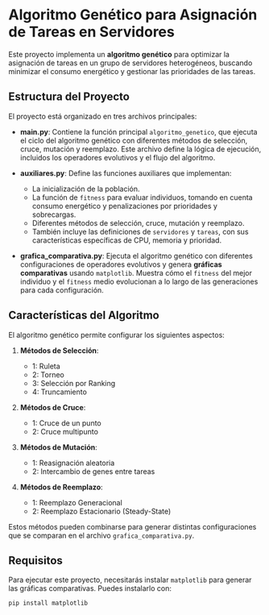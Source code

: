 # Algoritmo Genético para Asignación de Tareas en Servidores

Este proyecto implementa un **algoritmo genético** para optimizar la asignación de tareas en un grupo de servidores heterogéneos, buscando minimizar el consumo energético y gestionar las prioridades de las tareas.

## Estructura del Proyecto

El proyecto está organizado en tres archivos principales:

- **main.py**: Contiene la función principal `algoritmo_genetico`, que ejecuta el ciclo del algoritmo genético con diferentes métodos de selección, cruce, mutación y reemplazo. Este archivo define la lógica de ejecución, incluidos los operadores evolutivos y el flujo del algoritmo.
  
- **auxiliares.py**: Define las funciones auxiliares que implementan:
  - La inicialización de la población.
  - La función de `fitness` para evaluar individuos, tomando en cuenta consumo energético y penalizaciones por prioridades y sobrecargas.
  - Diferentes métodos de selección, cruce, mutación y reemplazo.
  - También incluye las definiciones de `servidores` y `tareas`, con sus características específicas de CPU, memoria y prioridad.

- **grafica_comparativa.py**: Ejecuta el algoritmo genético con diferentes configuraciones de operadores evolutivos y genera **gráficas comparativas** usando `matplotlib`. Muestra cómo el `fitness` del mejor individuo y el `fitness` medio evolucionan a lo largo de las generaciones para cada configuración.

## Características del Algoritmo

El algoritmo genético permite configurar los siguientes aspectos:

1. **Métodos de Selección**:
   - 1: Ruleta
   - 2: Torneo
   - 3: Selección por Ranking
   - 4: Truncamiento

2. **Métodos de Cruce**:
   - 1: Cruce de un punto
   - 2: Cruce multipunto

3. **Métodos de Mutación**:
   - 1: Reasignación aleatoria
   - 2: Intercambio de genes entre tareas

4. **Métodos de Reemplazo**:
   - 1: Reemplazo Generacional
   - 2: Reemplazo Estacionario (Steady-State)

Estos métodos pueden combinarse para generar distintas configuraciones que se comparan en el archivo `grafica_comparativa.py`.

## Requisitos

Para ejecutar este proyecto, necesitarás instalar `matplotlib` para generar las gráficas comparativas. Puedes instalarlo con:
```bash
pip install matplotlib
